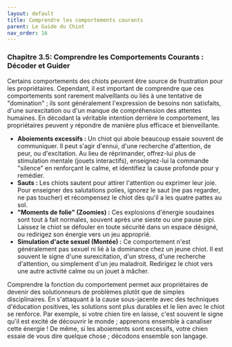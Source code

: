 ```yaml
---
layout: default
title: Comprendre les comportements courants
parent: Le Guide du Chiot
nav_order: 16
---
```


### **Chapitre 3.5: Comprendre les Comportements Courants : Décoder et Guider**

Certains comportements des chiots peuvent être source de frustration pour les propriétaires. Cependant, il est important de comprendre que ces comportements sont rarement malveillants ou liés à une tentative de "domination" ; ils sont généralement l'expression de besoins non satisfaits, d'une surexcitation ou d'un manque de compréhension des attentes humaines. En décodant la véritable intention derrière le comportement, les propriétaires peuvent y répondre de manière plus efficace et bienveillante.

*   **Aboiements excessifs :** Un chiot qui aboie beaucoup essaie souvent de communiquer. Il peut s'agir d'ennui, d'une recherche d'attention, de peur, ou d'excitation. Au lieu de réprimander, offrez-lui plus de stimulation mentale (jouets interactifs), enseignez-lui la commande "silence" en renforçant le calme, et identifiez la cause profonde pour y remédier.
*   **Sauts :** Les chiots sautent pour attirer l'attention ou exprimer leur joie. Pour enseigner des salutations polies, ignorez le saut (ne pas regarder, ne pas toucher) et récompensez le chiot dès qu'il a les quatre pattes au sol.
*   **"Moments de folie" (Zoomies) :** Ces explosions d'énergie soudaines sont tout à fait normales, souvent après une sieste ou une pause pipi. Laissez le chiot se défouler en toute sécurité dans un espace désigné, ou redirigez son énergie vers un jeu approprié.
*   **Simulation d'acte sexuel (Montée) :** Ce comportement n'est généralement pas sexuel ni lié à la dominance chez un jeune chiot. Il est souvent le signe d'une surexcitation, d'un stress, d'une recherche d'attention, ou simplement d'un jeu maladroit. Redirigez le chiot vers une autre activité calme ou un jouet à mâcher.

Comprendre la fonction du comportement permet aux propriétaires de devenir des solutionneurs de problèmes plutôt que de simples disciplinaires. En s'attaquant à la cause sous-jacente avec des techniques d'éducation positives, les solutions sont plus durables et le lien avec le chiot se renforce. Par exemple, si votre chien tire en laisse, c'est souvent le signe qu'il est excité de découvrir le monde ; apprenons ensemble à canaliser cette énergie ! De même, si les aboiements sont excessifs, votre chien essaie de vous dire quelque chose ; décodons ensemble son langage. 